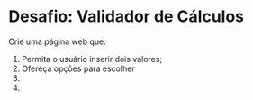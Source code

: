 # Desafio: Validador de Cálculos

Crie uma página web que:
<ol>
<li>Permita o usuário inserir dois valores;</li>
<li>Ofereça opções para escolher </li>
<li></li>
<li></li>